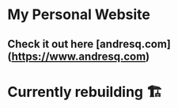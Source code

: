 # My Personal Website
Check it out here [andresq.com] (https://www.andresq.com)
---
# Currently rebuilding 🏗
